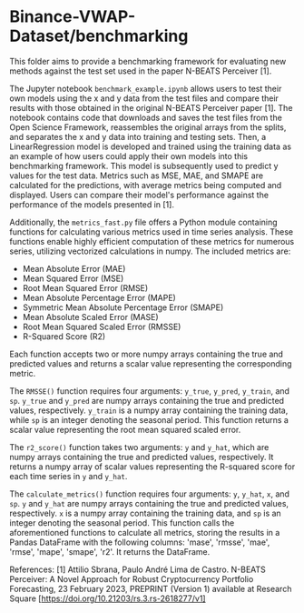 # Binance-VWAP-Dataset/benchmarking

This folder aims to provide a benchmarking framework for evaluating new methods against the test set used in the paper N-BEATS Perceiver [1]. 

The Jupyter notebook `benchmark_example.ipynb` allows users to test their own models using the x and y data from the test files and compare their results with those obtained in the original N-BEATS Perceiver paper [1]. The notebook contains code that downloads and saves the test files from the Open Science Framework, reassembles the original arrays from the splits, and separates the x and y data into training and testing sets. Then, a LinearRegression model is developed and trained using the training data as an example of how users could apply their own models into this benchmarking framework. This model is subsequently used to predict y values for the test data. Metrics such as MSE, MAE, and SMAPE are calculated for the predictions, with average metrics being computed and displayed. Users can compare their model's performance against the performance of the models presented in [1].

Additionally, the `metrics_fast.py` file offers a Python module containing functions for calculating various metrics used in time series analysis. These functions enable highly efficient computation of these metrics for numerous series, utilizing vectorized calculations in numpy. The included metrics are:
- Mean Absolute Error (MAE)
- Mean Squared Error (MSE)
- Root Mean Squared Error (RMSE)
- Mean Absolute Percentage Error (MAPE)
- Symmetric Mean Absolute Percentage Error (SMAPE)
- Mean Absolute Scaled Error (MASE)
- Root Mean Squared Scaled Error (RMSSE)
- R-Squared Score (R2)

Each function accepts two or more numpy arrays containing the true and predicted values and returns a scalar value representing the corresponding metric.

The `RMSSE()` function requires four arguments: `y_true`, `y_pred`, `y_train`, and `sp`. `y_true` and `y_pred` are numpy arrays containing the true and predicted values, respectively. `y_train` is a numpy array containing the training data, while `sp` is an integer denoting the seasonal period. This function returns a scalar value representing the root mean squared scaled error.

The `r2_score()` function takes two arguments: `y` and `y_hat`, which are numpy arrays containing the true and predicted values, respectively. It returns a numpy array of scalar values representing the R-squared score for each time series in `y` and `y_hat`.

The `calculate_metrics()` function requires four arguments: `y`, `y_hat`, `x`, and `sp`. `y` and `y_hat` are numpy arrays containing the true and predicted values, respectively. `x` is a numpy array containing the training data, and `sp` is an integer denoting the seasonal period. This function calls the aforementioned functions to calculate all metrics, storing the results in a Pandas DataFrame with the following columns: 'mase', 'rmsse', 'mae', 'rmse', 'mape', 'smape', 'r2'. It returns the DataFrame.

References:
[1] Attilio Sbrana, Paulo André Lima de Castro. N-BEATS Perceiver: A Novel Approach for Robust Cryptocurrency Portfolio Forecasting, 23 February 2023, PREPRINT (Version 1) available at Research Square [https://doi.org/10.21203/rs.3.rs-2618277/v1]

